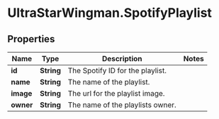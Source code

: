 # UltraStarWingman.SpotifyPlaylist

## Properties

Name | Type | Description | Notes
------------ | ------------- | ------------- | -------------
**id** | **String** | The Spotify ID for the playlist. | 
**name** | **String** | The name of the playlist. | 
**image** | **String** | The url for the playlist image. | 
**owner** | **String** | The name of the playlists owner. | 


